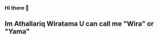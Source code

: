 ### Hi there 👋
Im Athallariq Wiratama U can call me "Wira" or "Yama"
------------------------------------------------------
